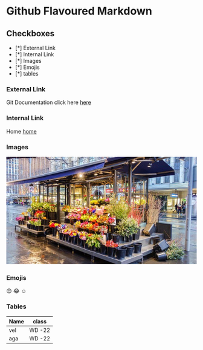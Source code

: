 # Github Flavoured Markdown

## Checkboxes
- [*] External Link
- [*] Internal Link
- [*] Images
- [*] Emojis
- [*] tables

### External Link
Git Documentation click here [here](https://docs.gitlab.com/ee/development/documentation/styleguide/)

### Internal Link
Home [home](/images/flowershop1.jpg)

### Images
![flower_shop](/images/flowershop1.jpg)

### Emojis
:blush:
:joy:
:relaxed:

### Tables
| Name   |class   |
|--------|--------|
|vel     |WD -22  |
|aga     |WD -22  |



